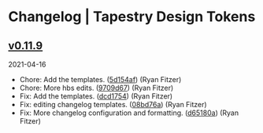 # Changelog | Tapestry Design Tokens

## [v0.11.9](https://github.com/Tapestry-Inc/design-tokens/compare/v0.11.8...v0.11.9)

2021-04-16

- Chore: Add the templates. ([5d154af](https://github.com/Tapestry-Inc/design-tokens/commit)) (Ryan Fitzer)
- Chore: More hbs edits. ([9709d67](https://github.com/Tapestry-Inc/design-tokens/commit)) (Ryan Fitzer)
- Fix: Add the templates. ([dcd1754](https://github.com/Tapestry-Inc/design-tokens/commit)) (Ryan Fitzer)
- Fix: editing changelog templates. ([08bd76a](https://github.com/Tapestry-Inc/design-tokens/commit)) (Ryan Fitzer)
- Fix: More changelog configuration and formatting. ([d65180a](https://github.com/Tapestry-Inc/design-tokens/commit)) (Ryan Fitzer)
